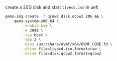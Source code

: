 create a 20G disk and start `livecd.iso` in uefi

```bash
qemu-img create -f qcow2 disk.qcow2 20G && \
    qemu-system-x86_64 \
        -enable-kvm \
        -m 2048 \
        -cpu host \
        -smp 2 \
        -bios /usr/share/ovmf/x64/OVMF_CODE.fd \
        -drive file=livecd.iso,format=raw \
        -drive file=disk.qcow2,format=qcow2
```
